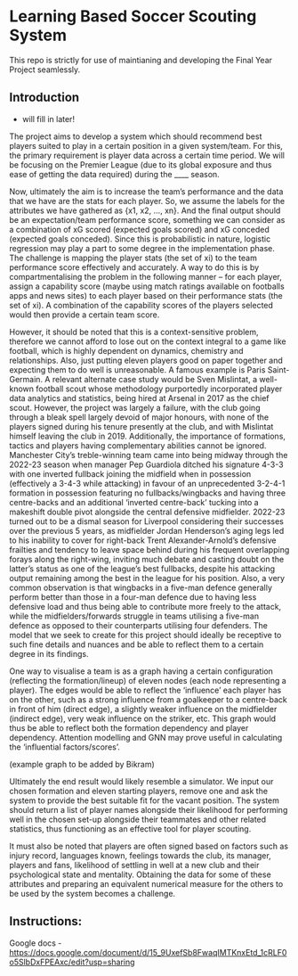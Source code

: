 # Learning Based Soccer Scouting System
This repo is strictly for use of maintianing and developing the Final Year Project seamlessly.

## Introduction
- will fill in later!

The project aims to develop a system which should recommend best players suited to play in a certain position in a given system/team. For this, the primary requirement is player data across a certain time period. We will be focusing on the Premier League (due to its global exposure and thus ease of getting the data required) during the ____ season.
 
Now, ultimately the aim is to increase the team’s performance and the data that we have are the stats for each player. So, we assume the labels for the attributes we have gathered as {x1, x2, …, xn}. And the final output should be an expectation/team performance score, something we can consider as a combination of xG scored (expected goals scored) and xG conceded (expected goals conceded). Since this is probabilistic in nature, logistic regression may play a part to some degree in the implementation phase. The challenge is mapping the player stats (the set of xi) to the team performance score effectively and accurately. A way to do this is by compartmentalising the problem in the following manner – for each player, assign a capability score (maybe using match ratings available on footballs apps and news sites) to each player based on their performance stats (the set of xi). A combination of the capability scores of the players selected would then provide a certain team score.
 
However, it should be noted that this is a context-sensitive problem, therefore we cannot afford to lose out on the context integral to a game like football, which is highly dependent on dynamics, chemistry and relationships. Also, just putting eleven players good on paper together and expecting them to do well is unreasonable. A famous example is Paris Saint-Germain. A relevant alternate case study would be Sven Mislintat, a well-known football scout whose methodology purportedly incorporated player data analytics and statistics, being hired at Arsenal in 2017 as the chief scout. However, the project was largely a failure, with the club going through a bleak spell largely devoid of major honours, with none of the players signed during his tenure presently at the club, and with Mislintat himself leaving the club in 2019. Additionally, the importance of formations, tactics and players having complementary abilities cannot be ignored. Manchester City’s treble-winning team came into being midway through the 2022-23 season when manager Pep Guardiola ditched his signature 4-3-3 with one inverted fullback joining the midfield when in possession (effectively a 3-4-3 while attacking) in favour of an unprecedented 3-2-4-1 formation in possession featuring no fullbacks/wingbacks and having three centre-backs and an additional ‘inverted centre-back’ tucking into a makeshift double pivot alongside the central defensive midfielder. 2022-23 turned out to be a dismal season for Liverpool considering their successes over the previous 5 years, as midfielder Jordan Henderson’s aging legs led to his inability to cover for right-back Trent Alexander-Arnold’s defensive frailties and tendency to leave space behind during his frequent overlapping forays along the right-wing, inviting much debate and casting doubt on the latter’s status as one of the league’s best fullbacks, despite his attacking output remaining among the best in the league for his position. Also, a very common observation is that wingbacks in a five-man defence generally perform better than those in a four-man defence due to having less defensive load and thus being able to contribute more freely to the attack, while the midfielders/forwards struggle in teams utilising a five-man defence as opposed to their counterparts utilising four defenders. The model that we seek to create for this project should ideally be receptive to such fine details and nuances and be able to reflect them to a certain degree in its findings.
 
One way to visualise a team is as a graph having a certain configuration (reflecting the formation/lineup) of eleven nodes (each node representing a player). The edges would be able to reflect the ‘influence’ each player has on the other, such as a strong influence from a goalkeeper to a centre-back in front of him (direct edge), a slightly weaker influence on the midfielder (indirect edge), very weak influence on the striker, etc. This graph would thus be able to reflect both the formation dependency and player dependency. Attention modelling and GNN may prove useful in calculating the ‘influential factors/scores’.

(example graph to be added by Bikram)
 
Ultimately the end result would likely resemble a simulator. We input our chosen formation and eleven starting players, remove one and ask the system to provide the best suitable fit for the vacant position. The system should return a list of player names alongside their likelihood for performing well in the chosen set-up alongside their teammates and other related statistics, thus functioning as an effective tool for player scouting.
 
 
 
It must also be noted that players are often signed based on factors such as injury record, languages known, feelings towards the club, its manager, players and fans, likelihood of settling in well at a new club and their psychological state and mentality. Obtaining the data for some of these attributes and preparing an equivalent numerical measure for the others to be used by the system becomes a challenge.


## Instructions:

Google docs - https://docs.google.com/document/d/15_9UxefSb8FwaqIMTKnxEtd_1cRLF0o5SlbDxFPEAxc/edit?usp=sharing